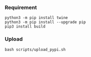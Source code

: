 ### Requirement
```
python3 -m pip install twine
python3 -m pip install --upgrade pip
pip3 install build
```

### Upload
```
bash scripts/upload_pypi.sh
```
